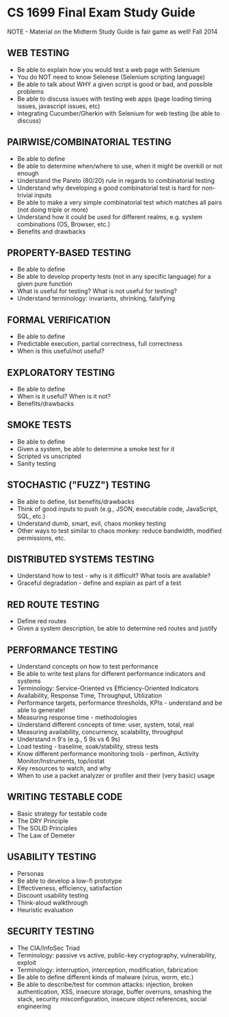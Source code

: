 # CS 1699 Final Exam Study Guide
NOTE - Material on the Midterm Study Guide is fair game as well!
Fall 2014

## WEB TESTING
* Be able to explain how you would test a web page with Selenium
* You do NOT need to know Selenese (Selenium scripting language)
* Be able to talk about WHY a given script is good or bad, and possible problems
* Be able to discuss issues with testing web apps (page loading timing issues, javascript issues, etc)
* Integrating Cucumber/Gherkin with Selenium for web testing (be able to discuss)

## PAIRWISE/COMBINATORIAL TESTING
* Be able to define
* Be able to determine when/where to use, when it might be overkill or not enough
* Understand the Pareto (80/20) rule in regards to combinatorial testing
* Understand why developing a good combinatorial test is hard for non-trivial inputs
* Be able to make a very simple combinatorial test which matches all pairs (not doing triple or more)
* Understand how it could be used for different realms, e.g. system combinations (OS, Browser, etc.)
* Benefits and drawbacks

## PROPERTY-BASED TESTING
* Be able to define
* Be able to develop property tests (not in any specific language) for a given pure function
* What is useful for testing?  What is not useful for testing?
* Understand terminology: invariants, shrinking, falsifying

## FORMAL VERIFICATION
* Be able to define
* Predictable execution, partial correctness, full correctness
* When is this useful/not useful?

## EXPLORATORY TESTING
* Be able to define
* When is it useful?  When is it not?
* Benefits/drawbacks

## SMOKE TESTS
* Be able to define
* Given a system, be able to determine a smoke test for it
* Scripted vs unscripted
* Sanity testing

## STOCHASTIC ("FUZZ") TESTING
* Be able to define, list benefits/drawbacks
* Think of good inputs to push (e.g., JSON, executable code, JavaScript, SQL, etc.)
* Understand dumb, smart, evil, chaos monkey testing
* Other ways to test similar to chaos monkey: reduce bandwidth, modified permissions, etc.

## DISTRIBUTED SYSTEMS TESTING
* Understand how to test - why is it difficult?  What tools are available?
* Graceful degradation - define and explain as part of a test

## RED ROUTE TESTING
* Define red routes
* Given a system description, be able to determine red routes and justify

## PERFORMANCE TESTING
* Understand concepts on how to test performance
* Be able to write test plans for different performance indicators and systems
* Terminology: Service-Oriented vs Efficiency-Oriented Indicators
* Availability, Response Time, Throughput, Utilization
* Performance targets, performance thresholds, KPIs - understand and be able to generate!
* Measuring response time - methodologies
* Understand different concepts of time: user, system, total, real
* Measuring availability, concurrency, scalability, throughput
* Understand n 9's (e.g., 5 9s vs 6 9s)
* Load testing - baseline, soak/stability, stress tests
* Know different performance monitoring tools - perfmon, Activity Monitor/Instruments, top/iostat
* Key resources to watch, and why
* When to use a packet analyzer or profiler and their (very basic) usage

## WRITING TESTABLE CODE
* Basic strategy for testable code
* The DRY Principle
* The SOLID Principles
* The Law of Demeter

## USABILITY TESTING
* Personas
* Be able to develop a low-fi prototype
* Effectiveness, efficiency, satisfaction
* Discount usability testing
* Think-aloud walkthrough
* Heuristic evaluation

## SECURITY TESTING
* The CIA/InfoSec Triad
* Terminology: passive vs active,  public-key cryptography, vulnerability, exploit
* Terminology: interruption, interception, modification, fabrication
* Be able to define different kinds of malware (virus, worm, etc.)
* Be able to describe/test for common attacks: injection, broken authentication, XSS,
  insecure storage, buffer overruns, smashing the stack, security misconfiguration,
  insecure object references, social engineering
